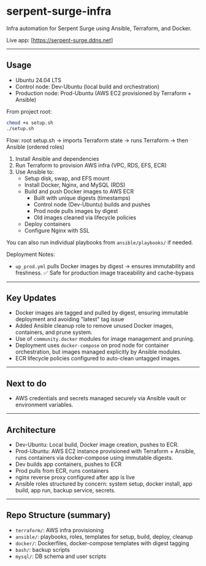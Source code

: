 # serpent-surge-infra

Infra automation for Serpent Surge using Ansible, Terraform, and Docker.

Live app: [https://serpent-surge.ddns.net]

---

## Usage

- Ubuntu 24.04 LTS
- Control node: Dev-Ubuntu (local build and orchestration)
- Production node: Prod-Ubuntu (AWS EC2 provisioned by Terraform + Ansible)

From project root:

```bash
chmod +x setup.sh
./setup.sh
```

Flow: root setup.sh → imports Terraform state → runs Terraform → then Ansible (ordered roles)

1. Install Ansible and dependencies
2. Run Terraform to provision AWS infra (VPC, RDS, EFS, ECR)
3. Use Ansible to:
   - Setup disk, swap, and EFS mount
   - Install Docker, Nginx, and MySQL (RDS)
   - Build and push Docker images to AWS ECR
     - Built with unique digests (timestamps)
     - Control node (Dev-Ubuntu) builds and pushes
     - Prod node pulls images by digest
     - Old images cleaned via lifecycle policies
   - Deploy containers
   - Configure Nginx with SSL

You can also run individual playbooks from `ansible/playbooks/` if needed.

Deployment Notes:

- `up_prod.yml` pulls Docker images by digest → ensures immutability and freshness. ✅ Safe for production image traceability and cache-bypass

---

## Key Updates

- Docker images are tagged and pulled by digest, ensuring immutable deployment and avoiding "latest" tag issue
- Added Ansible cleanup role to remove unused Docker images, containers, and prune system.
- Use of `community.docker` modules for image management and pruning.
- Deployment uses `docker-compose` on prod node for container orchestration, but images managed explicitly by Ansible modules.
- ECR lifecycle policies configured to auto-clean untagged images.

---

## Next to do

- AWS credentials and secrets managed securely via Ansible vault or environment variables.

---

## Architecture

- Dev-Ubuntu: Local build, Docker image creation, pushes to ECR.
- Prod-Ubuntu: AWS EC2 instance provisioned with Terraform + Ansible, runs containers via docker-compose using immutable digests.
- Dev builds app containers, pushes to ECR
- Prod pulls from ECR, runs containers
- nginx reverse proxy configured after app is live
- Ansible roles structured by concern: system setup, docker install, app build, app run, backup service, secrets.

---

## Repo Structure (summary)

- `terraform/`: AWS infra provisioning
- `ansible/`: playbooks, roles, templates for setup, build, deploy, cleanup
- `docker/`: Dockerfiles, docker-compose templates with digest tagging
- `bash/`: backup scripts
- `mysql/`: DB schema and user scripts
